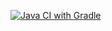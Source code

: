 [![Java CI with Gradle](https://github.com/NomadGaall/HW-AQA-Patterns-QA-MID92GAM-2/actions/workflows/gradle.yml/badge.svg)](https://github.com/NomadGaall/HW-AQA-Patterns-QA-MID92GAM-2/actions/workflows/gradle.yml)
